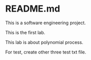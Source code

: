 # README.md

This is a software engineering project.

This is the first lab.

This lab is about polynomial process.

For test, create other three test txt file.